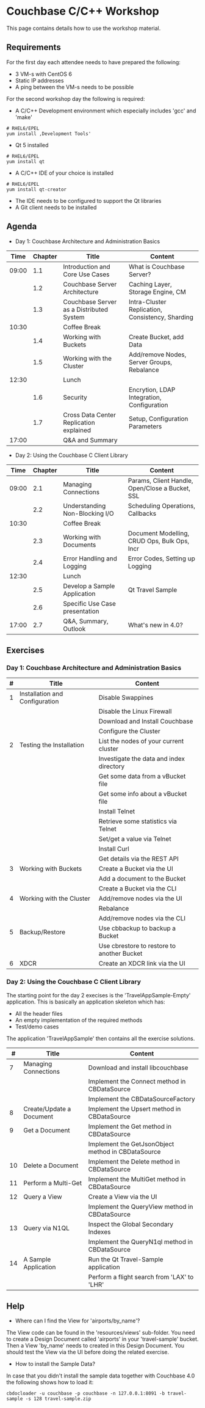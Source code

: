 # Couchbase C/C++ Workshop

This page contains details how to use the workshop material.

## Requirements

For the first day each attendee needs to have prepared the following:

* 3 VM-s with CentOS 6
* Static IP addresses
* A ping between the VM-s needs to be possible

For the second workshop day the following is required:

* A C/C++ Development environment which especially includes 'gcc' and 'make'

```
# RHEL6/EPEL
yum install ‚Development Tools'
```

* Qt 5 installed

```
# RHEL6/EPEL
yum install qt
```

* A C/C++ IDE of your choice is installed

```
# RHEL6/EPEL
yum install qt-creator
```

* The IDE needs to be configured to support the Qt libraries
* A Git client needs to be installed

## Agenda

* Day 1: Couchbase Architecture and Administration Basics

| Time            | Chapter       | Title                                   | Content                                          |
| --------------- | ------------- | --------------------------------------- | ------------------------------------------------ |
| 09:00           | 1.1           | Introduction and Core Use Cases         | What is Couchbase Server?                        |
|                 | 1.2           | Couchbase Server Architecture           | Caching Layer, Storage Engine, CM                |
|                 | 1.3           | Couchbase Server as a Distributed System| Intra-Cluster Replication, Consistency, Sharding |
| 10:30           |               | Coffee Break                            |                                                  |
|                 | 1.4           | Working with Buckets                    | Create Bucket, add Data                          |
|                 | 1.5           | Working with the Cluster                | Add/remove Nodes, Server Groups, Rebalance       |
| 12:30           |               | Lunch                                   |                                                  |
|                 | 1.6           | Security                                | Encrytion, LDAP Integration, Configuration       |
|                 | 1.7           | Cross Data Center Replication explained | Setup, Configuration Parameters                  |
| 17:00           |               | Q&A and Summary                         |                                                  |

* Day 2: Using the Couchbase C Client Library

| Time            | Chapter       | Title                                   | Content                                          |
| --------------- | ------------- | --------------------------------------- | ------------------------------------------------ |
| 09:00           | 2.1           | Managing Connections                    | Params, Client Handle, Open/Close a Bucket, SSL  |
|                 | 2.2           | Understanding Non-Blocking I/O          | Scheduling Operations, Callbacks                 |
| 10:30           |               | Coffee Break                            |                                                  |
|                 | 2.3           | Working with Documents                  | Document Modelling, CRUD Ops, Bulk Ops, Incr     |
|                 | 2.4           | Error Handling and Logging              | Error Codes, Setting up Logging                  |
| 12:30           |               | Lunch                                   |                                                  |
|                 | 2.5           | Develop a Sample Application            | Qt Travel Sample                                 |
|                 | 2.6           | Specific Use Case presentation          |                                                  |
| 17:00           | 2.7           | Q&A, Summary, Outlook                   | What's new in 4.0? |


## Exercises

### Day 1: Couchbase Architecture and Administration Basics

| #               | Title                                  | Content                                      | 
| --------------- | -------------------------------------- | -------------------------------------------- |
| 1               | Installation and Configuration         | Disable Swappines | 
|                 |                                        | Disable the Linux Firewall |
|                 |                                        | Download and Install Couchbase |
|                 |                                        | Configure the Cluster |
| 2               | Testing the Installation               | List the nodes of your current cluster |
|                 |                                        | Investigate the data and index directory |
|                 |                                        | Get some data from a vBucket file |
|                 |                                        | Get some info about a vBucket file |
|                 |                                        | Install Telnet |
|                 |                                        | Retrieve some statistics via Telnet |
|                 |                                        | Set/get a value via Telnet |
|                 |                                        | Install Curl |
|                 |                                        | Get details via the REST API |
| 3               | Working with Buckets                   | Create a Bucket via the UI |
|                 |                                        | Add a document to the Bucket |
|                 |                                        | Create a Bucket via the CLI|
| 4               | Working with the Cluster               | Add/remove nodes via the UI|
|                 |                                        | Rebalance|
|                 |                                        | Add/remove nodes via the CLI |
| 5               | Backup/Restore                         | Use cbbackup to backup a Bucket|
|                 |                                        | Use cbrestore to restore to another Bucket|
| 6               | XDCR                                   | Create an XDCR link via the UI |

### Day 2: Using the Couchbase C Client Library

The starting point for the day 2 execises is the 'TravelAppSample-Empty' application. This is basically an application skeleton which has:

* All the header files
* An empty implementation of the required methods
* Test/demo cases

The application 'TravelAppSample' then contains all the exercise solutions.


| #               | Title                                  | Content                                      | 
| --------------- | -------------------------------------- | -------------------------------------------- |
| 7               | Managing Connections                   | Download and install libcouchbase | 
|                 |                                        | Implement the Connect method in CBDataSource |
|                 |                                        | Implement the CBDataSourceFactory |
| 8               | Create/Update a Document               | Implement the Upsert method in CBDataSource |
| 9               | Get a Document                         | Implement the Get method in CBDataSource |
|                 |                                        | Implement the GetJsonObject method in CBDataSource |
| 10              | Delete a Document                      | Implement the Delete method in CBDataSource |
| 11              | Perform a Multi-Get                    | Implement the MultiGet method in CBDataSource |
| 12              | Query a View                           | Create a View via the UI |
|                 |                                        | Implement the QueryView method in CBDataSource |
| 13              | Query via N1QL                         | Inspect the Global Secondary Indexes |
|                 |                                        | Implement the QueryN1ql method in CBDataSource |
| 14              | A Sample Application                   | Run the Qt Travel-Sample application |
|                 |                                        | Perform a flight search from 'LAX' to 'LHR' |

## Help

* Where can I find the View for 'airports/by_name'?

The View code can be found in the 'resources/views' sub-folder. You need to create a Design Document called 'airports' in your 'travel-sample' bucket. Then a View 'by_name' needs to created in this Design Document. You should test the View via the UI before doing the related exercise. 

* How to install the Sample Data?

In case that you didn't install the sample data together with Couchbase 4.0 the following shows how to load it:

```
cbdocloader -u couchbase -p couchbase -n 127.0.0.1:8091 -b travel-sample -s 128 travel-sample.zip
```
